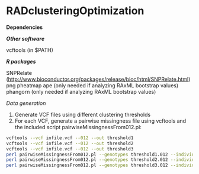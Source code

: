 # RADclusteringOptimization

**Dependencies**

***Other software***

vcftools (in $PATH)

***R packages***

SNPRelate (http://www.bioconductor.org/packages/release/bioc/html/SNPRelate.html)
png
pheatmap
ape (only needed if analyzing RAxML bootstrap values)
phangorn (only needed if analyzing RAxML bootstrap values)



*Data generation*
1) Generate VCF files using different clustering thresholds
2) For each VCF, generate a pairwise missingness file using vcftools and the included script pairwiseMissingnessFrom012.pl:

```bash
vcftools --vcf infile.vcf --012 --out threshold1
vcftools --vcf infile.vcf --012 --out threshold2
vcftools --vcf infile.vcf --012 --out threshold3
perl pairwiseMissingnessFrom012.pl --genotypes threshold1.012 --individuals threshold1.012.indv --out threshold1.missingness
perl pairwiseMissingnessFrom012.pl --genotypes threshold2.012 --individuals threshold2.012.indv --out threshold2.missingness
perl pairwiseMissingnessFrom012.pl --genotypes threshold3.012 --individuals threshold3.012.indv --out threshold3.missingness
```

